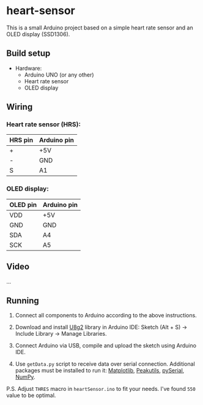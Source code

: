 # heart-sensor

This is a small Arduino project based on a simple heart rate sensor and an OLED display (SSD1306).

## Build setup

* Hardware:
	* Arduino UNO (or any other)
	* Heart rate sensor
  * OLED display

## Wiring

### Heart rate sensor (HRS):

HRS pin | Arduino pin
--- | ---
\+ | +5V
\- | GND
S | A1

### OLED display:

OLED pin | Arduino pin
--- | ---
VDD | +5V
GND | GND
SDA | A4
SCK | A5

## Video

...

## Running

1. Connect all components to Arduino according to the above instructions.

2. Download and install [U8g2](https://github.com/olikraus/u8g2/wiki) library in Arduino IDE: Sketch (Alt + S) → Include Library → Manage Libraries.

3. Connect Arduino via USB, compile and upload the sketch using Arduino IDE.

4. Use `getData.py` script to receive data over serial connection. Additional packages must be installed to run it: [Matplotlib](https://github.com/matplotlib/matplotlib), [Peakutils](https://bitbucket.org/lucashnegri/peakutils), [pySerial](https://github.com/pyserial/pyserial), [NumPy](https://github.com/numpy/numpy).

P.S. Adjust `THRES` macro in `heartSensor.ino` to fit your needs. I've found `550` value to be optimal.
